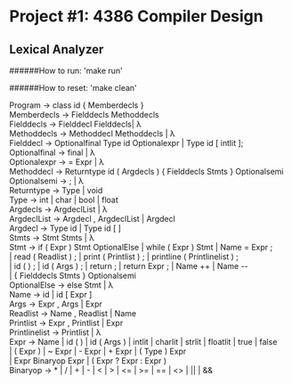 #    Project #1: 4386 Compiler Design
##   Lexical Analyzer

######How to run:
'make run'

######How to reset:
'make clean'

Program         →   class id { Memberdecls }<br />
Memberdecls     →   Fielddecls Methoddecls<br />
Fielddecls      →   Fielddecl Fielddecls| λ <br />
Methoddecls     →   Methoddecl Methoddecls | λ <br />
Fielddecl       →   Optionalfinal Type id Optionalexpr |   Type id [ intlit ];<br />
Optionalfinal   →   final | λ<br />
Optionalexpr    →   = Expr | λ<br />
Methoddecl      →   Returntype id ( Argdecls ) { Fielddecls Stmts } Optionalsemi<br />
Optionalsemi    →   ; | λ<br />
Returntype      →   Type | void<br />
Type            →   int | char | bool | float<br />
Argdecls        →   ArgdeclList | λ<br />
ArgdeclList     →   Argdecl , ArgdeclList | Argdecl<br />
Argdecl         →   Type id | Type id [ ]<br />
Stmts           →   Stmt Stmts | λ<br />
Stmt            →   if ( Expr ) Stmt OptionalElse | while ( Expr ) Stmt | Name = Expr ;<br />
                |   read ( Readlist ) ; | print ( Printlist ) ; | printline ( Printlinelist ) ;<br />
                |   id ( ) ; | id ( Args ) ; | return ; | return Expr ; | Name ++ | Name --<br />
                |   { Fielddecls Stmts } Optionalsemi<br />
OptionalElse    →   else Stmt | λ<br />
Name            →   id | id [ Expr ]<br />
Args            →   Expr , Args | Expr<br />
Readlist        →   Name , Readlist | Name<br />
Printlist       →   Expr , Printlist | Expr<br />
Printlinelist   →   Printlist | λ<br />
Expr            →   Name | id ( ) | id ( Args ) | intlit | charlit | strlit | floatlit | true | false<br />
                |   ( Expr ) | ~ Expr | - Expr | + Expr | ( Type ) Expr <br />
                |   Expr Binaryop Expr | ( Expr ? Expr : Expr )<br />
Binaryop    →   * | / | + | - | < | > | <= | >= | == | <> | \|\| | &&<br />